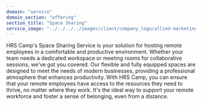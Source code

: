 ```yaml
---
domain: "service"
domain_section: "offering"
section_title: "Space Sharing"
service_image: "../../../../images/client/company_logo/allied-marketing.png"
---
```


HRS Camp's Space Sharing Service is your solution for hosting remote employees in a comfortable and productive environment. Whether your team needs a dedicated workspace or meeting rooms for collaborative sessions, we've got you covered. Our flexible and fully equipped spaces are designed to meet the needs of modern businesses, providing a professional atmosphere that enhances productivity. With HRS Camp, you can ensure that your remote employees have access to the resources they need to thrive, no matter where they work. It's the ideal way to support your remote workforce and foster a sense of belonging, even from a distance.
